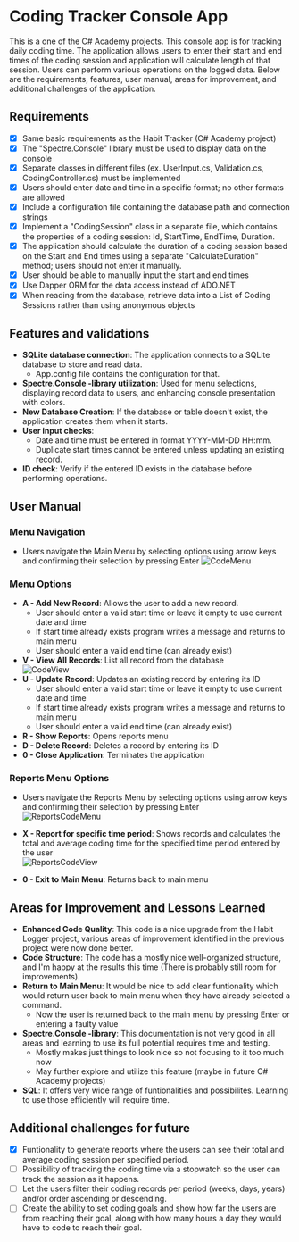# Coding Tracker Console App

This is a one of the C# Academy projects. This console app is for tracking daily
coding time. The application allows users to enter their start and end times of
the coding session and application will calculate length of that session. Users
can perform various operations on the logged data. Below are the requirements, 
features, user manual, areas for improvement, and additional challenges of 
the application.

## Requirements

- [x] Same basic requirements as the Habit Tracker (C# Academy project)
- [x] The "Spectre.Console" library must be used to display data on the console
- [x] Separate classes in different files (ex. UserInput.cs, Validation.cs, CodingController.cs)
      must be implemented
- [x] Users should enter date and time in a specific format; no other formats
      are allowed
- [x] Include a configuration file containing the database path and connection strings
- [x] Implement a "CodingSession" class in a separate file, which contains the
      properties of a coding session: Id, StartTime, EndTime, Duration.
- [x] The application should calculate the duration of a coding session based on the
      Start and End times
      using a separate "CalculateDuration" method; users should not enter it manually.
- [x] User should be able to manually input the start and end times
- [x] Use Dapper ORM for the data access instead of ADO.NET
- [x] When reading from the database, retrieve data into a List of Coding
      Sessions rather than using anonymous objects

## Features and validations

- **SQLite database connection**: The application connects to a SQLite database
  to store and read data.
  - App.config file contains the configuration for that.
- **Spectre.Console -library utilization**: Used for menu selections, displaying record
  data to users, and enhancing console presentation with colors.
- **New Database Creation**: If the database or table doesn't exist, the application
  creates them when it starts.
- **User input checks**:
  - Date and time must be entered in format YYYY-MM-DD HH:mm.
  - Duplicate start times cannot be entered unless updating an existing record.
- **ID check**: Verify if the entered ID exists in the database before
  performing operations. 
  
## User Manual

### Menu Navigation

- Users navigate the Main Menu by selecting options using arrow keys and
  confirming their selection by pressing Enter 
  ![CodeMenu](https://github.com/HopelessCoding/learning/assets/161690352/08399f8e-ef48-4fa1-9f12-8a3ea03d509a)

### Menu Options

- **A - Add New Record**: Allows the user to add a new record.
  - User should enter a valid start time or leave it empty to use current
    date and time
  - If start time already exists program writes a message and returns to main menu
  - User should enter a valid end time (can already exist)
- **V - View All Records**: List all record from the database  
  ![CodeView](https://github.com/HopelessCoding/learning/assets/161690352/5b025667-ea95-4054-92c7-2ce2df3dc6a4)
- **U - Update Record**: Updates an existing record by entering its ID
  - User should enter a valid start time or leave it empty to use current date and time
  - If start time already exists program writes a message and returns to main menu
  - User should enter a valid end time (can already exist)
- **R - Show Reports**: Opens reports menu
- **D - Delete Record**: Deletes a record by entering its ID
- **0 - Close Application**: Terminates the application

### Reports Menu Options
- Users navigate the Reports Menu by selecting options using arrow keys and
  confirming their selection by pressing Enter  
![ReportsCodeMenu](https://github.com/HopelessCoding/learning/assets/161690352/4a2cf916-1b25-411c-a603-c2a1be010834)

- **X - Report for specific time period**: Shows records and calculates the total
  and average coding time for the specified time period entered by the user  
  ![ReportsCodeView](https://github.com/HopelessCoding/learning/assets/161690352/2c310f1a-f630-4dcf-9c07-05ee2531dc13)
- **0 - Exit to Main Menu**: Returns back to main menu

## Areas for Improvement and Lessons Learned

- **Enhanced Code Quality**: This code is a nice upgrade from the Habit Logger project,
  various areas of improvement identified in the previous project were now done better.
- **Code Structure**: The code has a mostly nice well-organized structure, and
  I'm happy at the results this time (There is probably still room for improvements).
- **Return to Main Menu**: It would be nice to add clear funtionality which
  would return user back to main menu when they have already selected a command.
  - Now the user is returned back to the main menu by pressing Enter or entering
    a faulty value
- **Spectre.Console -library**: This documentation is not very good in all areas and learning to
  use its full potential requires time and testing.
  - Mostly makes just things to look nice so not focusing to it too much now
  - May further explore and utilize this feature (maybe in future C# Academy projects)
- **SQL**: It offers very wide range of funtionalities and possibilites. Learning to
   use those efficiently will require time.

## Additional challenges for future

- [x] Funtionality to generate reports where the users can see their total and average
      coding session per specified period.
- [ ] Possibility of tracking the coding time via a stopwatch so the user can track
      the session as it happens.
- [ ] Let the users filter their coding records per period (weeks, days, years) and/or
      order ascending or descending.
- [ ] Create the ability to set coding goals and show how far the users are from reaching
      their goal, along with how many hours a day they would have to code to reach their goal.
